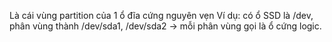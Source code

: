 Là cái vùng partition của 1 ổ đĩa cứng nguyên vẹn
Ví dụ: có ổ SSD là /dev, phân vùng thành /dev/sda1, /dev/sda2 -> mỗi phân vùng gọi là ổ cứng logic.
